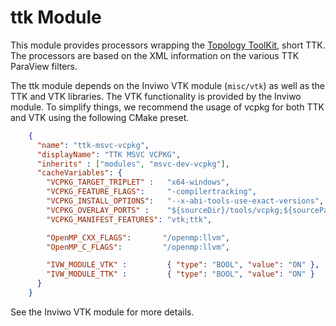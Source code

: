 # ttk Module

This module provides processors wrapping the [Topology ToolKit](https://topology-tool-kit.github.io/), short TTK. The processors are based on the XML information on the various TTK ParaView filters.

The ttk module depends on the Inviwo VTK module (`misc/vtk`) as well as the TTK and VTK libraries. The VTK functionality is provided by the Inviwo module. To simplify things, we recommend the usage of vcpkg for both TTK and VTK using the following CMake preset.

```json
    {
      "name": "ttk-msvc-vcpkg",
      "displayName": "TTK MSVC VCPKG",
      "inherits" : ["modules", "msvc-dev-vcpkg"],
      "cacheVariables": {
        "VCPKG_TARGET_TRIPLET" :   "x64-windows",
        "VCPKG_FEATURE_FLAGS":     "-compilertracking",
        "VCPKG_INSTALL_OPTIONS":   "--x-abi-tools-use-exact-versions",
        "VCPKG_OVERLAY_PORTS" :    "${sourceDir}/tools/vcpkg;${sourceParentDir}/modules/tools/vcpkg",
        "VCPKG_MANIFEST_FEATURES": "vtk;ttk",

        "OpenMP_CXX_FLAGS":       "/openmp:llvm",
        "OpenMP_C_FLAGS":         "/openmp:llvm",

        "IVW_MODULE_VTK" :         { "type": "BOOL", "value": "ON" },
        "IVW_MODULE_TTK" :         { "type": "BOOL", "value": "ON" }
      }
    }
```

See the Inviwo VTK module for more details.

